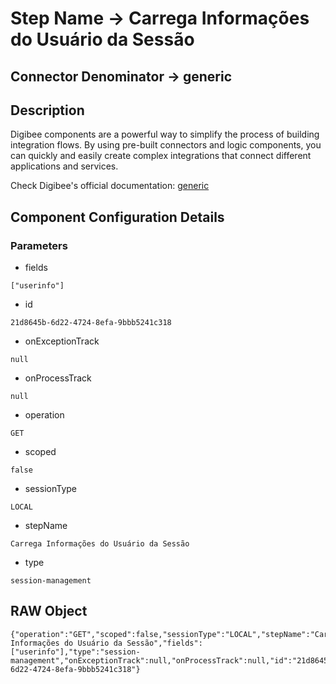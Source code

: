 # Step Name -> Carrega Informações do Usuário da Sessão
## Connector Denominator -> generic

## Description

Digibee components are a powerful way to simplify the process of building integration flows. By using pre-built connectors and logic components, you can quickly and easily create complex integrations that connect different applications and services.

Check Digibee's official documentation: [generic](https://docs.digibee.com/documentation "Digibee documentation")

## Component Configuration Details
### Parameters

* fields
```
["userinfo"]
```

* id
```
21d8645b-6d22-4724-8efa-9bbb5241c318
```

* onExceptionTrack
```
null
```

* onProcessTrack
```
null
```

* operation
```
GET
```

* scoped
```
false
```

* sessionType
```
LOCAL
```

* stepName
```
Carrega Informações do Usuário da Sessão
```

* type
```
session-management
```


## RAW Object

```
{"operation":"GET","scoped":false,"sessionType":"LOCAL","stepName":"Carrega Informações do Usuário da Sessão","fields":["userinfo"],"type":"session-management","onExceptionTrack":null,"onProcessTrack":null,"id":"21d8645b-6d22-4724-8efa-9bbb5241c318"}
```